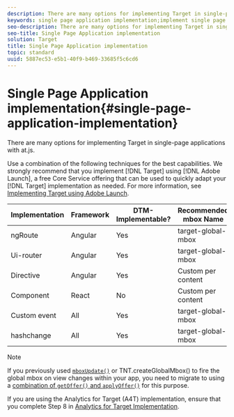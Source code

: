 ```yaml
---
description: There are many options for implementing Target in single-page applications with at.js.
keywords: single page application implementation;implement single page application;spa;ngroute;ui router;Component;directive;custom event;hashchange
seo-description: There are many options for implementing Target in single-page applications with at.js.
seo-title: Single Page Application implementation
solution: Target
title: Single Page Application implementation
topic: standard
uuid: 5887ec53-e5b1-40f9-b469-33685f5c6cd6
---
```


# Single Page Application implementation{#single-page-application-implementation}

There are many options for implementing Target in single-page applications with at.js.

 Use a combination of the following techniques for the best capabilities. We strongly recommend that you implement [!DNL Target] using [!DNL Adobe Launch], a free Core Service offering that can be used to quickly adapt your [!DNL Target] implementation as needed. For more information, see [Implementing Target using Adobe Launch](../../../c-implementing-target/c-implementing-target-for-client-side-web/how-to-deployatjs/cmp-implementing-target-using-adobe-launch.md#topic_5234DDAEB0834333BD6BA1B05892FC25).

| Implementation | Framework | DTM-Implementable? | Recommended mbox Name | Demo/Documentation |
|--- |--- |--- |--- |--- |
|ngRoute|Angular|Yes|target-global-mbox|[Demo](https://adobe-marketing-cloud.github.io/target-atjs-extensions/examples/angular/route_change_demo.html#/view1)<br>[Documentation](https://github.com/Adobe-Marketing-Cloud/target-atjs-extensions/wiki/Angular-ngRoute)|
|Ui-router|Angular|Yes|target-global-mbox|[Demo](https://adobe-marketing-cloud.github.io/target-atjs-extensions/examples/angular/state_change_demo.html#/view1)<br>[Documentation](https://github.com/Adobe-Marketing-Cloud/target-atjs-extensions/wiki/Angular-UIRouter)|
|Directive|Angular|Yes|Custom per content|[Demo](https://adobe-marketing-cloud.github.io/target-atjs-extensions/examples/angular/directive_example.html#/view1)<br>[Documentation](https://github.com/Adobe-Marketing-Cloud/target-atjs-extensions/wiki/Angular-Directive)|
|Component|React|No|Custom per content|[Demo](http://adobe-marketing-cloud.github.io/target-atjs-extensions/examples/react/react_component_demo.html#/view1?_k=dl7db6)<br>[Documentation](https://github.com/Adobe-Marketing-Cloud/target-atjs-extensions/wiki/React-Component)|
|Custom event|All|Yes|target-global-mbox|[Documentation](https://github.com/Adobe-Marketing-Cloud/target-atjs-extensions/wiki/Custom-Event)|
|hashchange|All|Yes|target-global-mbox|[Demo](https://adobe-marketing-cloud.github.io/target-atjs-extensions/examples/angular/hash_change_event.html)<br>[Documentation](https://github.com/Adobe-Marketing-Cloud/target-atjs-extensions/wiki/Hash-Change)|

>[!NOTE]
>
>If you previously used [ `mboxUpdate()`](../../../c-implementing-target/c-implementing-target-for-client-side-web/cmp-at.js-functions.md#reference_61B2B9F351344CF5B0915D5AFD21C5FE) or TNT.createGlobalMbox() to fire the global mbox on view changes within your app, you need to migrate to using a [combination of `getOffer()` and `applyOffer()`](../../../c-implementing-target/c-implementing-target-for-client-side-web/cmp-at.js-functions.md#reference_BBE83F513B5B4E03BBC3F50D90864245) for this purpose.
>
>If you are using the Analytics for Target (A4T) implementation, ensure that you complete Step 8 in [Analytics for Target Implementation](../../../c-integrating-target-with-mac/a4t/a4timplementation.md#concept_CE78750AC2A4487D8ACD9369B3EAC85A).